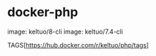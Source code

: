 # docker-php

image: keltuo/8-cli
image: keltuo/7.4-cli

TAGS[https://hub.docker.com/r/keltuo/php/tags]
